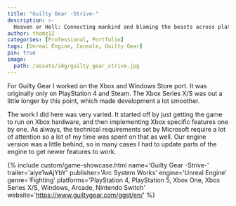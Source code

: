 ```yaml
---
title: "Guilty Gear -Strive-"
description: >-
  Heaven or Hell: Connecting mankind and blaming the beasts across platforms.
author: thomz12
categories: [Professional, Portfolio]
tags: [Unreal Engine, Console, Guilty Gear]
pin: true
image:
  path: /assets/img/guilty_gear_strive.jpg
---
```


For Guilty Gear I worked on the Xbox and Windows Store port. It was originally only on PlayStation 4 and Steam. The Xbox Series X/S was out a little longer by this point, which made development a lot smoother.

The work I did here was very varied. It started off by just getting the game to run on Xbox hardware, and then implementing Xbox specific features one by one. As always, the technical requirements set by Microsoft require a lot of attention so 
a lot of my time was spent on that as well. Our engine version was a little behind, so in many cases I had to update parts of the engine to get newer features to work.


{% include custom/game-showcase.html 
  name='Guilty Gear -Strive-' 
  trailer='aiye1wAjYbY'
  publisher='Arc System Works'
  engine='Unreal Engine'
  genre='Fighting'
  platforms='PlayStation 4, PlayStation 5, Xbox One, Xbox Series X/S, Windows, Arcade, Nintendo Switch'
  website='https://www.guiltygear.com/ggst/en/'
%}
